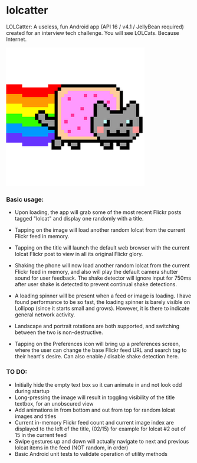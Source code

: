 # lolcatter
LOLCatter: A useless, fun Android app (API 16 / v4.1 / JellyBean required) created for an interview tech challenge.  You will see LOLCats.  Because Internet.

![LauncherIcon](app/src/main/res/mipmap-xxhdpi/ic_launcher.png)

### Basic usage:
* Upon loading, the app will grab some of the most recent Flickr posts tagged "lolcat" and display one randomly with a title.
 
* Tapping on the image will load another random lolcat from the current Flickr feed in memory.

* Tapping on the title will launch the default web browser with the current lolcat Flickr post to view in all its original Flickr glory.

* Shaking the phone will now load another random lolcat from the current Flickr feed in memory, and also will play the default camera shutter sound for user feedback.  The shake detector will ignore input for 750ms after user shake is detected to prevent continual shake detections.

* A loading spinner will be present when a feed or image is loading.  I have found performance to be so fast, the loading spinner is barely visible on Lollipop (since it starts small and grows).  However, it is there to indicate general network activity.

* Landscape and portrait rotations are both supported, and switching between the two is non-destructive.

* Tapping on the Preferences icon will bring up a preferences screen, where the user can change the base Flickr feed URL and search tag to their heart's desire.  Can also enable / disable shake detection here.

### TO DO:
* Initially hide the empty text box so it can animate in and not look odd during startup
* Long-pressing the image will result in toggling visibility of the title textbox, for an unobscured view
* Add animations in from bottom and out from top for random lolcat images and titles
* Current in-memory Flickr feed count and current image index are displayed to the left of the title, (02/15) for example for lolcat #2 out of 15 in the current feed
* Swipe gestures up and down will actually navigate to next and previous lolcat items in the feed (NOT random, in order)
* Basic Android unit tests to validate operation of utility methods
  
